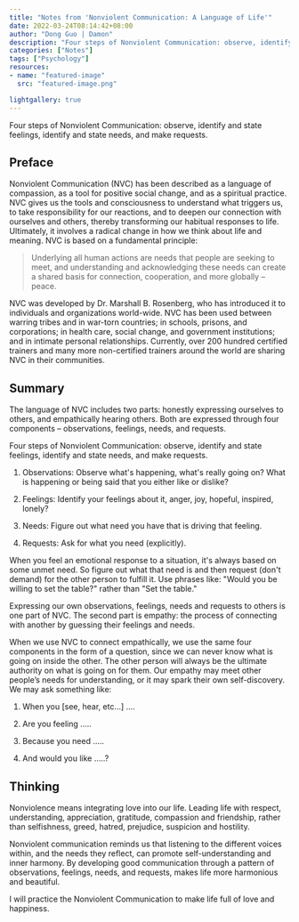 ```yaml
---
title: "Notes from 'Nonviolent Communication: A Language of Life'"
date: 2022-03-24T08:14:42+08:00
author: "Dong Guo | Damon"
description: "Four steps of Nonviolent Communication: observe, identify and state feelings, identify and state needs, and make requests."
categories: ["Notes"]
tags: ["Psychology"]
resources:
- name: "featured-image"
  src: "featured-image.png"

lightgallery: true
---
```


Four steps of Nonviolent Communication: observe, identify and state feelings, identify and state needs, and make requests.

<!--more-->

## Preface

Nonviolent Communication (NVC) has been described as a language of compassion, as a tool for positive social change, and as a spiritual practice. NVC gives us the tools and consciousness to understand what triggers us, to take responsibility for our reactions, and to deepen our connection with ourselves and others, thereby transforming our habitual responses to life. Ultimately, it involves a radical change in how we think about life and meaning. NVC is based on a fundamental principle:

> Underlying all human actions are needs that people are seeking to meet, and understanding and acknowledging these needs can create a shared basis for connection, cooperation, and more globally – peace.

NVC was developed by Dr. Marshall B. Rosenberg, who has introduced it to individuals and organizations world-wide. NVC has been used between warring tribes and in war-torn countries; in schools, prisons, and corporations; in health care, social change, and government institutions; and in intimate personal relationships. Currently, over 200 hundred certified trainers and many more non-certified trainers around the world are sharing NVC in their communities.

## Summary

The language of NVC includes two parts: honestly expressing ourselves to others, and empathically hearing others. Both are expressed through four components – observations, feelings, needs, and requests.

Four steps of Nonviolent Communication: observe, identify and state feelings, identify and state needs, and make requests.

1. Observations: Observe what's happening, what's really going on? What is happening or being said that you either like or dislike?

2. Feelings: Identify your feelings about it, anger, joy, hopeful, inspired, lonely?

3. Needs: Figure out what need you have that is driving that feeling.

4. Requests: Ask for what you need (explicitly).

When you feel an emotional response to a situation, it's always based on some unmet need. So figure out what that need is and then request (don't demand) for the other person to fulfill it. Use phrases like: "Would you be willing to set the table?" rather than "Set the table."

Expressing our own observations, feelings, needs and requests to others is one part of NVC. The second part is empathy: the process of connecting with another by guessing their feelings and needs.

When we use NVC to connect empathically, we use the same four components in the form of a question, since we can never know what is going on inside the other. The other person will always be the ultimate authority on what is going on for them. Our empathy may meet other people’s needs for understanding, or it may spark their own self-discovery. We may ask something like:

1. When you [see, hear, etc…] ….

2. Are you feeling …..

3. Because you need …..

4. And would you like …..?

## Thinking

Nonviolence means integrating love into our life. Leading life with respect, understanding, appreciation, gratitude, compassion and friendship, rather than selfishness, greed, hatred, prejudice, suspicion and hostility.

Nonviolent communication reminds us that listening to the different voices within, and the needs they reflect, can promote self-understanding and inner harmony. By developing good communication through a pattern of observations, feelings, needs, and requests, makes life more harmonious and beautiful.

I will practice the Nonviolent Communication to make life full of love and happiness.
